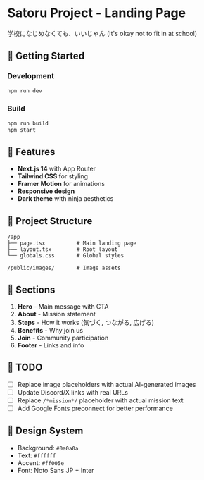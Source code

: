 # Satoru Project - Landing Page

学校になじめなくても、いいじゃん (It's okay not to fit in at school)

## 🚀 Getting Started

### Development
```bash
npm run dev
```

### Build
```bash
npm run build
npm start
```

## 🎨 Features

- **Next.js 14** with App Router
- **Tailwind CSS** for styling
- **Framer Motion** for animations
- **Responsive design**
- **Dark theme** with ninja aesthetics

## 📁 Project Structure

```
/app
├── page.tsx          # Main landing page
├── layout.tsx        # Root layout
└── globals.css       # Global styles

/public/images/       # Image assets
```

## 🎯 Sections

1. **Hero** - Main message with CTA
2. **About** - Mission statement
3. **Steps** - How it works (気づく, つながる, 広げる)
4. **Benefits** - Why join us
5. **Join** - Community participation
6. **Footer** - Links and info

## 📝 TODO

- [ ] Replace image placeholders with actual AI-generated images
- [ ] Update Discord/X links with real URLs
- [ ] Replace `/*mission*/` placeholder with actual mission text
- [ ] Add Google Fonts preconnect for better performance

## 🎨 Design System

- Background: `#0a0a0a`
- Text: `#ffffff` 
- Accent: `#ff005e`
- Font: Noto Sans JP + Inter
